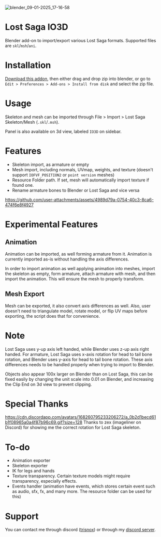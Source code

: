 ![blender_09-01-2025_17-16-58](https://github.com/user-attachments/assets/81e0ccc4-e4dc-43d4-9dad-47e8f554c572)

# Lost Saga IO3D
Blender add-on to import/export various Lost Saga formats. Supported files are `skl`/`msh`/`ani`.

# Installation
[Download this addon](https://github.com/Trisnox/lost-saga-io3d/releases/latest), then either drag and drop zip into blender, or go to `Edit > Preferences > Add-ons > Install from disk` and select the zip file.

# Usage
Skeleton and mesh can be imported through File > Import > Lost Saga Skeleton/Mesh (`.skl`/`.msh`).

Panel is also available on 3d view, labeled `IO3D` on sidebar.

# Features
- Skeleton import, as armature or empty
- Mesh import, including normals, UVmap, weights, and texture (doesn't support `IOFVF_POSITION2` or `point version` meshes)
- Resource Folder path. If set, mesh will automatically import texture if found one.
- Rename armature bones to Blender or Lost Saga and vice versa



https://github.com/user-attachments/assets/4989d79a-0754-40c3-8ca6-474f6e8f4927



# Experimental Features
## Animation
Animation can be imported, as well forming armature from it. Animation is currently imported as-is without handling the axis differences.

In order to import animation as well applying animation into meshes, import the skeleton as empty, form armature, attach armature with mesh, and then import the animation. This will ensure the mesh to properly transform.

## Mesh Export
Mesh can be exported, it also convert axis differences as well. Also, user doesn't need to triangulate model, rotate model, or flip UV maps before exporting, the script does that for convenience.

# Note
Lost Saga uses y-up axis left handed, while Blender uses z-up axis right handed. For armature, Lost Saga uses x-axis rotation for head to tail bone rotation, and Blender uses y-axis for head to tail bone rotation. These axis differences needs to be handled properly when trying to import to Blender.

Objects also appear 100x larger on Blender than on Lost Saga, this can be fixed easily by changing the unit scale into 0.01 on Blender, and increasing the Clip End on 3d view to prevent clipping.

# Special Thanks
https://cdn.discordapp.com/avatars/168260795233206272/a_0b2d1becd61b1f08965a0a4f87b96c69.gif?size=128
Thanks to zex (imageliner on Discord) for showing me the correct rotation for Lost Saga skeleton.

# To-do
- Animation exporter
- Skeleton exporter
- IK for legs and hands
- Texture transparency. Certain texture models might require transparency, especially effects.
- Events handler (animation have events, which stores certain event such as audio, sfx, fx, and many more. The resource folder can be used for this)

# Support
You can contact me through discord ([trisnox](https://discord.com/users/543595002031243300)) or through my [discord server](https://discord.gg/dJUMU9Gkw2).
